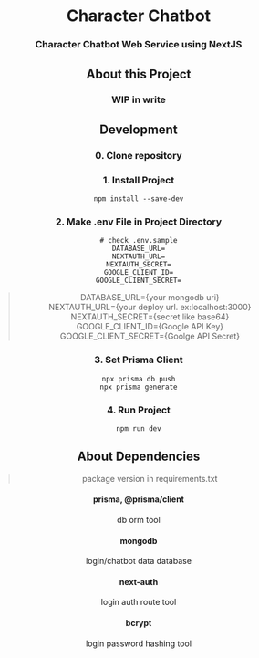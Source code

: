 
<div align="center">

# Character Chatbot

### Character Chatbot Web Service using NextJS  

## About this Project

### WIP in write


## Development

### 0. Clone repository
### 1. Install Project
```console
npm install --save-dev
```

### 2. Make .env File in Project Directory
```
# check .env.sample
DATABASE_URL=
NEXTAUTH_URL=
NEXTAUTH_SECRET=
GOOGLE_CLIENT_ID=
GOOGLE_CLIENT_SECRET=
```
> DATABASE_URL={your mongodb uri}  
> NEXTAUTH_URL={your deploy url. ex:localhost:3000}  
> NEXTAUTH_SECRET={secret like base64}  
> GOOGLE_CLIENT_ID={Google API Key}  
> GOOGLE_CLIENT_SECRET={Goolge API Secret}  


### 3. Set Prisma Client
```console
npx prisma db push
npx prisma generate
```

### 4. Run Project
```console
npm run dev
```

## About Dependencies
> package version in requirements.txt

#### prisma, @prisma/client
db orm tool

#### mongodb
login/chatbot data database

#### next-auth
login auth route tool

#### bcrypt
login password hashing tool

</div>